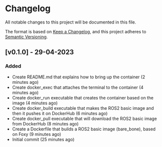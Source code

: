 # Changelog

All notable changes to this project will be documented in this file.

The format is based on [Keep a Changelog](https://keepachangelog.com/en/1.0.0/),
and this project adheres to [Semantic Versioning](https://semver.org/spec/v2.0.0.html).

## [v0.1.0] - 29-04-2023  

### Added

* Create README.md that explains how to bring up the container (2 minutes ago)
* Create docker_exec that attaches the terminal to the container (4 minutes ago)
* Create docker_run executable that creates the container based on the image (4 minutes ago)
* Create docker_build executable that makes the ROS2 basic image and then it pushes it on DockerHub (6 minutes ago)
* Create docker_pull executable that will download the ROS2 basic image from DockerHub (8 minutes ago)
* Create a Dockerfile that builds a ROS2 basic image (bare_bone), based on Foxy (9 minutes ago)
* Initial commit (25 minutes ago)
